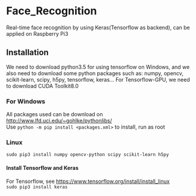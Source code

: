 # Face_Recognition
Real-time face recognition by using Keras(Tensorflow as backend), can be applied on Raspberry Pi3
## Installation
We need to download python3.5 for using tensorflow on Windows, and we also need to download some python packages such as: numpy, opencv, scikit-learn, scipy, h5py, tensorflow, keras... For Tensorflow-GPU, we need to download CUDA Toolkit8.0
### For Windows
All packages used can be download on http://www.lfd.uci.edu/~gohlke/pythonlibs/  
Use `python -m pip install <packages.xml>` to install, run as root  
### Linux
`sudo pip3 install numpy opencv-python scipy scikit-learn h5py`
#### Install Tensorflow and Keras
For Tensorflow, see https://www.tensorflow.org/install/install_linux    
`sudo pip3 install keras`  
